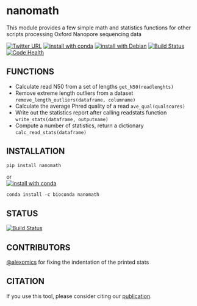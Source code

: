 # nanomath
This module provides a few simple math and statistics functions for other scripts processing Oxford Nanopore sequencing data

[![Twitter URL](https://img.shields.io/twitter/url/https/twitter.com/wouter_decoster.svg?style=social&label=Follow%20%40wouter_decoster)](https://twitter.com/wouter_decoster)
[![install with conda](https://anaconda.org/bioconda/nanomath/badges/installer/conda.svg)](https://anaconda.org/bioconda/nanomath)
[![install with Debian](https://www.debian.org/logos/button-mini.png)](https://tracker.debian.org/pkg/python-nanomath)
[![Build Status](https://travis-ci.org/wdecoster/nanomath.svg?branch=master)](https://travis-ci.org/wdecoster/nanomath)
[![Code Health](https://landscape.io/github/wdecoster/nanomath/master/landscape.svg?style=flat)](https://landscape.io/github/wdecoster/nanomath/master)


## FUNCTIONS
* Calculate read N50 from a set of lengths `get_N50(readlenghts)`  
* Remove extreme length outliers from a dataset `remove_length_outliers(dataframe, columname)`  
* Calculate the average Phred quality of a read `ave_qual(qualscores)`  
* Write out the statistics report after calling readstats function `write_stats(dataframe, outputname)`  
* Compute a number of statistics, return a dictionary `calc_read_stats(dataframe)`  


## INSTALLATION
```bash
pip install nanomath
```
or  
[![install with conda](https://anaconda.org/bioconda/nanomath/badges/installer/conda.svg)](https://anaconda.org/bioconda/nanomath)
```
conda install -c bioconda nanomath
```

## STATUS
[![Build Status](https://travis-ci.org/wdecoster/nanomath.svg?branch=master)](https://travis-ci.org/wdecoster/nanomath)


## CONTRIBUTORS
[@alexomics](https://github.com/alexomics) for fixing the indentation of the printed stats


## CITATION
If you use this tool, please consider citing our [publication](https://academic.oup.com/bioinformatics/advance-article/doi/10.1093/bioinformatics/bty149/4934939).
